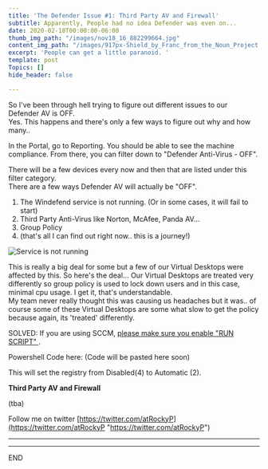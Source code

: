 ```yaml
---
title: 'The Defender Issue #1: Third Party AV and Firewall'
subtitle: Apparently, People had no idea Defender was even on...
date: 2020-02-18T00:00:00-06:00
thumb_img_path: "/images/nov18_16_882299664.jpg"
content_img_path: "/images/917px-Shield_by_Franc_from_the_Noun_Project.svg.png"
excerpt: 'People can get a little paranoid. '
template: post
Topics: []
hide_header: false

---
```

So I've been through hell trying to figure out different issues to our Defender AV is OFF.  
Yes. This happens and there's only a few ways to figure out why and how many..

In the Portal, go to Reporting. You should be able to see the machine compliance. From there, you can filter down to "Defender Anti-Virus - OFF".

There will be a few devices every now and then that are listed under this filter category.  
There are a few ways Defender AV will actually be "OFF".

1. The Windefend service is not running. (Or in some cases, it will fail to start)
2. Third Party Anti-Virus like Norton, McAfee, Panda AV...
3. Group Policy
4. (that's all I can find out right now.. this is a journey!)

![](/images/dHZQq.png "Service is not running")

This is really a big deal for some but a few of our Virtual Desktops were affected by this. So here's the deal... Our Virtual Desktops are treated very differently so group policy is used to lock down users and in this case, minimal cpu usage. I get it, that's understandable.  
My team never really thought this was causing us headaches but it was.. of course some of these Virtual Desktops are some what slow to get the policy because again, its 'treated' differently.

SOLVED: If you are using SCCM, [please make sure you enable "RUN SCRIPT" ](https://docs.microsoft.com/en-us/configmgr/apps/deploy-use/create-deploy-scripts).

Powershell Code here: (Code will be pasted here soon)

This will set the registry from Disabled(4) to Automatic (2).

**Third Party AV and Firewall**

(tba)

Follow me on twitter [https://twitter.com/atRockyP](https://twitter.com/atRockyP "https://twitter.com/atRockyP")

***

***

END
